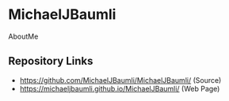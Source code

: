 # MichaelJBaumli
AboutMe

## Repository Links
* https://github.com/MichaelJBaumli/MichaelJBaumli/ (Source)
* https://michaeljbaumli.github.io/MichaelJBaumli/ (Web Page)
